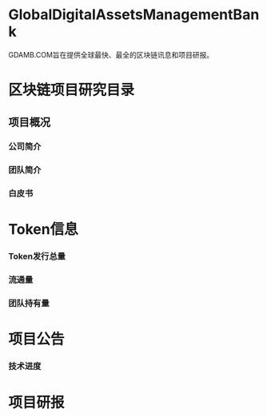 # GlobalDigitalAssetsManagementBank
GDAMB.COM旨在提供全球最快、最全的区块链讯息和项目研报。
# 区块链项目研究目录
## 项目概况
### 公司简介
### 团队简介
### 白皮书
# Token信息
### Token发行总量 
### 流通量 
### 团队持有量
# 项目公告
### 技术进度
# 项目研报
